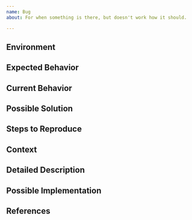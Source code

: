 ```yaml
---
name: Bug
about: For when something is there, but doesn't work how it should.

---
```


<!--- 
      Provide a general summary of the issue in the Title above 
--->

## Environment
<!--- 
      Please describe what is used in terms of tools/packages/os and which versions. 
      This will help to undesrtand if something is out of date, or not in sync with the rest of the team. 
--->

## Expected Behavior
<!--- 
      Tell us what should happen 
--->

## Current Behavior
<!--- 
      Tell us what happens instead of the expected behavior 
--->

## Possible Solution
<!--- 
      Not obligatory, but suggest a fix/reason for the bug, 
--->

## Steps to Reproduce
<!--- 
      Provide a link to a live example, or an unambiguous set of steps to 
      reproduce this bug. Include code to reproduce, if relevant 
--->

## Context 
<!--- 
      How has this issue affected you? What are you trying to accomplish? 
      Providing context helps us come up with a solution that is most useful in the real world 
--->

## Detailed Description
<!--- 
      Provide a detailed description of the change or addition you are proposing 
--->

## Possible Implementation
<!--- 
      Not obligatory, but suggest an idea for implementing addition or change 
--->

## References
<!--- 
      Are there any other GitHub issues (open or closed) or pull requests that should be linked here? Vendor blog posts or documentation? 
--->
